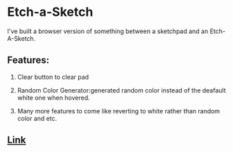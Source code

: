 # Etch-a-Sketch

I've built a browser version of something between a sketchpad and an Etch-A-Sketch.

## Features:

1. Clear button to clear pad

2. Random Color Generator:generated random color instead of the deafault white one when hovered.

3. Many more features to come like reverting to white rather than random color and etc.

## [Link](https://acodein.github.io/Etch-a-Sketch/)
